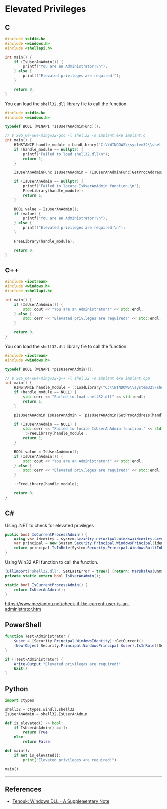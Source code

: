 # Elevated Privileges

## C

```c
#include <stdio.h>
#include <windows.h>
#include <shellapi.h>

int main() {
    if (IsUserAnAdmin()) {
        printf("You are an Administrator!\n");
    } else {
        printf("Elevated privileges are required!");
    }

    return 0;
}
```

You can load the `shell32.dll` library file to call the function.

```c
#include <stdio.h>
#include <windows.h>

typedef BOOL (WINAPI *IsUserAnAdminFunc)();

// $ x86_64-w64-mingw32-gcc -l shell32 -o implant.exe implant.c
int main() {
	HINSTANCE handle_module = LoadLibrary("C:\\WINDOWS\\system32\\shell32.dll");
    if (handle_module == nullptr) {
        printf("Failed to load shell32.dll\n");
        return 1;
    }

	IsUserAnAdminFunc IsUserAnAdmin = (IsUserAnAdminFunc)GetProcAddress(handle_module, "IsUserAnAdmin");

    if (IsUserAnAdmin == nullptr) {
        printf("Failed to locate IsUserAnAdmin function.\n");
        FreeLibrary(handle_module);
        return 1;
    }

    BOOL value = IsUserAnAdmin();
    if (value) {
        printf("You are an Administrator!\n");
    } else {
        printf("Elevated privileges are required!\n");
    }

    FreeLibrary(handle_module);

    return 0;
}
```

## C++

```cpp
#include <iostream>
#include <windows.h>
#include <shellapi.h>

int main() {
    if (IsUserAnAdmin()) {
        std::cout << "You are an Administrator!" << std::endl;
    } else {
	    std::cerr << "Elevated privileges are required!" << std::endl;
    }

    return 0;
}
```

You can load the `shell32.dll` library file to call the function.

```cpp
#include <iostream>
#include <windows.h>

typedef BOOL (WINAPI *pIsUserAnAdmin)();

// $ x86_64-w64-mingw32-g++ -l shell32 -o implant.exe implant.cpp
int main() {
	HINSTANCE handle_module = ::LoadLibrary("C:\\WINDOWS\\system32\\shell32.dll");
    if (handle_module == NULL) {
        std::cerr << "Failed to load shell32.dll" << std::endl;
        return 1;
    }

	pIsUserAnAdmin IsUserAnAdmin = (pIsUserAnAdmin)GetProcAddress(handle_module, "IsUserAnAdmin");

    if (IsUserAnAdmin == NULL) {
        std::cerr << "Failed to locate IsUserAnAdmin function." << std::endl;
        ::FreeLibrary(handle_module);
        return 1;
    }

    BOOL value = IsUserAnAdmin();
    if (IsUserAnAdmin()) {
        std::cout << "You are an Administrator!" << std::endl;
    } else {
	    std::cerr << "Elevated privileges are required!" << std::endl;
    }

    ::FreeLibrary(handle_module);

    return 0;
}
```

## C\#

Using .NET to check for elevated privileges

```csharp
public bool IsCurrentProcessAdmin() {
    using var identity = System.Security.Principal.WindowsIdentity.GetCurrent();
    var principal = new System.Security.Principal.WindowsPrincipal(identity);
    return principal.IsInRole(System.Security.Principal.WindowsBuiltInRole.Administrator);
}
```

Using Win32 API function to call the function.

```csharp
[DllImport("shell32.dll", SetLastError = true)] [return: MarshalAs(UnmanagedType.Bool)]
private static extern bool IsUserAnAdmin();

static bool IsCurrentProcessAdmin() {
    return IsUserAnAdmin();
}
```

https://www.meziantou.net/check-if-the-current-user-is-an-administrator.htm

## PowerShell

```powershell
function Test-Administrator {
    $user = [Security.Principal.WindowsIdentity]::GetCurrent()
    (New-Object Security.Principal.WindowsPrincipal $user).IsInRole([Security.Principal.WindowsBuiltinRole]::Administrator)
}

if (!Test-Administrator) {
	Write-Output "Elevated privileges are required!"
	Exit()
}
```

## Python

```python
import ctypes

shell32 = ctypes.windll.shell32
IsUserAnAdmin = shell32.IsUserAnAdmin

def is_elevated() -> bool:
    if IsUserAnAdmin() == 1:
        return True
    else:
        return False

def main():
    if not is_elevated():
        print("Elevated privileges are required!")

main()
```

---
## References

- [Tenouk: Windows DLL - A Supplementary Note](https://www.tenouk.com/cbbccfunction.html)